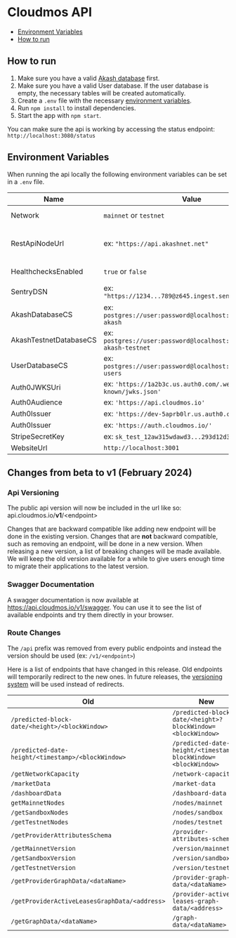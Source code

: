 
# Cloudmos API

- [Environment Variables](#environment-variables)
- [How to run](#how-to-run)

## How to run

1. Make sure you have a valid [Akash database](../README.md#how-to-run) first.
2. Make sure you have a valid User database. If the user database is empty, the necessary tables will be created automatically.
2. Create a `.env` file with the necessary [environment variables](#environment-variables).
3. Run `npm install` to install dependencies.
4. Start the app with `npm start`.

You can make sure the api is working by accessing the status endpoint: `http://localhost:3080/status`

## Environment Variables

When running the api locally the following environment variables can be set in a `.env` file.

|Name|Value|Note|
|-|-|-
Network|`mainnet` or `testnet`|Specify if the api should be in mainnet or testnet mode. Default: `mainnet`.
RestApiNodeUrl|ex: `"https://api.akashnet.net"`|Rest api to use. Will default to `"https://rest.cosmos.directory/akash"` for mainnet and `"https://api.testnet-02.aksh.pw:443"` for testnet.
HealthchecksEnabled|`true` or `false`|Specify if the [Scheduler](./src/index.ts#L42) should send health check pings.
SentryDSN|ex: `"https://1234...789@z645.ingest.sentry.io/1234"`|[Sentry DSN](https://docs.sentry.io/product/sentry-basics/dsn-explainer/) used when [initializing](./src/index.ts#L29) Sentry
AkashDatabaseCS|ex: `postgres://user:password@localhost:5432/cloudmos-akash`|Akash Database Connection String
AkashTestnetDatabaseCS|ex: `postgres://user:password@localhost:5432/cloudmos-akash-testnet`|Akash Testnet Database Connection String
UserDatabaseCS|ex: `postgres://user:password@localhost:5432/cloudmos-users`|User Database Connection String
Auth0JWKSUri|ex: `'https://1a2b3c.us.auth0.com/.well-known/jwks.json'`|
Auth0Audience|ex: `'https://api.cloudmos.io'`
Auth0Issuer|ex: `'https://dev-5aprb0lr.us.auth0.com/'`
Auth0Issuer|ex: `'https://auth.cloudmos.io/'`
StripeSecretKey|ex: `sk_test_12aw315wdawd3...293d12d32df8jf`
WebsiteUrl|`http://localhost:3001`

## Changes from **beta** to **v1** (February 2024)

### Api Versioning

The public api version will now be included in the url like so: api.cloudmos.io/**v1**/\<endpoint>

Changes that are backward compatible like adding new endpoint will be done in the existing version.
Changes that are **not** backward compatible, such as removing an endpoint, will be done in a new version. When releasing a new version, a list of breaking changes will be made available. We will keep the old version available for a while to give users enough time to migrate their applications to the latest version.

### Swagger Documentation

A swagger documentation is now available at https://api.cloudmos.io/v1/swagger. You can use it to see the list of available endpoints and try them directly in your browser.

### Route Changes

The `/api` prefix was removed from every public endpoints and instead the version should be used (ex: `/v1/<endpoint>`)

Here is a list of endpoints that have changed in this release. Old endpoints will temporarily redirect to the new ones. In future releases, the [versioning system](#api-versioning) will be used instead of redirects.


|Old|New|
|-|-
|`/predicted-block-date/<height>/<blockWindow>` | `/predicted-block-date/<height>?blockWindow=<blockWindow>`
|`/predicted-date-height/<timestamp>/<blockWindow>` | `/predicted-date-height/<timestamp>?blockWindow=<blockWindow>`
|`/getNetworkCapacity`|`/network-capacity`
|`/marketData`|`/market-data`
|`/dashboardData`|`/dashboard-data`
|`getMainnetNodes`|`/nodes/mainnet`
|`/getSandboxNodes`|`/nodes/sandbox`
|`/getTestnetNodes`|`/nodes/testnet`
|`/getProviderAttributesSchema`|`/provider-attributes-schema`
|`/getMainnetVersion`|`/version/mainnet`
|`/getSandboxVersion`|`/version/sandbox`
|`/getTestnetVersion`|`/version/testnet`
|`/getProviderGraphData/<dataName>`|`/provider-graph-data/<dataName>`
|`/getProviderActiveLeasesGraphData/<address>`|`/provider-active-leases-graph-data/<address>`
|`/getGraphData/<dataName>`|`/graph-data/<dataName>`
